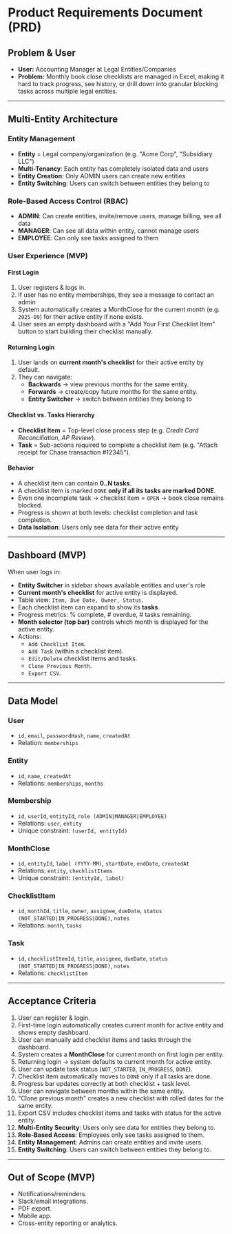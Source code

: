 # Product Requirements Document (PRD)

## Problem & User
- **User:** Accounting Manager at Legal Entities/Companies
- **Problem:** Monthly book close checklists are managed in Excel, making it hard to track progress, see history, or drill down into granular blocking tasks across multiple legal entities.  

---

## Multi-Entity Architecture

### Entity Management
- **Entity** = Legal company/organization (e.g. "Acme Corp", "Subsidiary LLC")
- **Multi-Tenancy**: Each entity has completely isolated data and users
- **Entity Creation**: Only ADMIN users can create new entities
- **Entity Switching**: Users can switch between entities they belong to

### Role-Based Access Control (RBAC)
- **ADMIN**: Can create entities, invite/remove users, manage billing, see all data
- **MANAGER**: Can see all data within entity, cannot manage users
- **EMPLOYEE**: Can only see tasks assigned to them

### User Experience (MVP)

#### First Login
1. User registers & logs in.  
2. If user has no entity memberships, they see a message to contact an admin
3. System automatically creates a MonthClose for the current month (e.g. `2025-09`) for their active entity if none exists.  
4. User sees an empty dashboard with a "Add Your First Checklist Item" button to start building their checklist manually.  

#### Returning Login
1. User lands on **current month's checklist** for their active entity by default.  
2. They can navigate:  
   - **Backwards** → view previous months for the same entity.  
   - **Forwards** → create/copy future months for the same entity.  
   - **Entity Switcher** → switch between entities they belong to

#### Checklist vs. Tasks Hierarchy
- **Checklist Item** = Top-level close process step (e.g. *Credit Card Reconciliation*, *AP Review*).  
- **Task** = Sub-actions required to complete a checklist item (e.g. "Attach receipt for Chase transaction #12345").  

#### Behavior
- A checklist item can contain **0..N tasks**.  
- A checklist item is marked `DONE` **only if all its tasks are marked DONE**.  
- Even one incomplete task → checklist item = `OPEN` → book close remains blocked.  
- Progress is shown at both levels: checklist completion and task completion.  
- **Data Isolation**: Users only see data for their active entity

---

## Dashboard (MVP)
When user logs in:  
- **Entity Switcher** in sidebar shows available entities and user's role
- **Current month's checklist** for active entity is displayed.  
- Table view: `Item, Due Date, Owner, Status`.  
- Each checklist item can expand to show its **tasks**.  
- Progress metrics: % complete, # overdue, # tasks remaining.  
- **Month selector (top bar)** controls which month is displayed for the active entity.  
- Actions:  
  - `Add Checklist Item`.  
  - `Add Task` (within a checklist item).  
  - `Edit/Delete` checklist items and tasks.  
  - `Clone Previous Month`.  
  - `Export CSV`.  

---

## Data Model

### User
- `id`, `email`, `passwordHash`, `name`, `createdAt`
- Relation: `memberships`

### Entity
- `id`, `name`, `createdAt`
- Relations: `memberships`, `months`

### Membership
- `id`, `userId`, `entityId`, `role (ADMIN|MANAGER|EMPLOYEE)`
- Relations: `user`, `entity`
- Unique constraint: `(userId, entityId)`

### MonthClose
- `id`, `entityId`, `label (YYYY-MM)`, `startDate`, `endDate`, `createdAt`
- Relations: `entity`, `checklistItems`
- Unique constraint: `(entityId, label)`

### ChecklistItem
- `id`, `monthId`, `title`, `owner`, `assignee`, `dueDate`, `status (NOT_STARTED|IN_PROGRESS|DONE)`, `notes`
- Relations: `month`, `tasks`

### Task
- `id`, `checklistItemId`, `title`, `assignee`, `dueDate`, `status (NOT_STARTED|IN_PROGRESS|DONE)`, `notes`
- Relations: `checklistItem`

---

## Acceptance Criteria
1. User can register & login.  
2. First-time login automatically creates current month for active entity and shows empty dashboard.  
3. User can manually add checklist items and tasks through the dashboard.  
4. System creates a **MonthClose** for current month on first login per entity.  
5. Returning login → system defaults to current month for active entity.  
6. User can update task status (`NOT_STARTED`, `IN_PROGRESS`, `DONE`).  
7. Checklist item automatically moves to `DONE` only if all tasks are done.  
8. Progress bar updates correctly at both checklist + task level.  
9. User can navigate between months within the same entity.  
10. "Clone previous month" creates a new checklist with rolled dates for the same entity.  
11. Export CSV includes checklist items and tasks with status for the active entity.  
12. **Multi-Entity Security**: Users only see data for entities they belong to.  
13. **Role-Based Access**: Employees only see tasks assigned to them.  
14. **Entity Management**: Admins can create entities and invite users.  
15. **Entity Switching**: Users can switch between entities they belong to.  

---

## Out of Scope (MVP)
- Notifications/reminders.  
- Slack/email integrations.  
- PDF export.  
- Mobile app.  
- Cross-entity reporting or analytics.  
